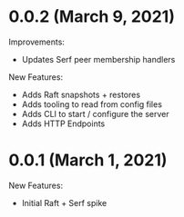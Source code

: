 # 0.0.2 (March 9, 2021)

Improvements:
  * Updates Serf peer membership handlers

New Features:
  * Adds Raft snapshots + restores
  * Adds tooling to read from config files
  * Adds CLI to start / configure the server
  * Adds HTTP Endpoints

# 0.0.1 (March 1, 2021)

New Features:
  * Initial Raft + Serf spike

